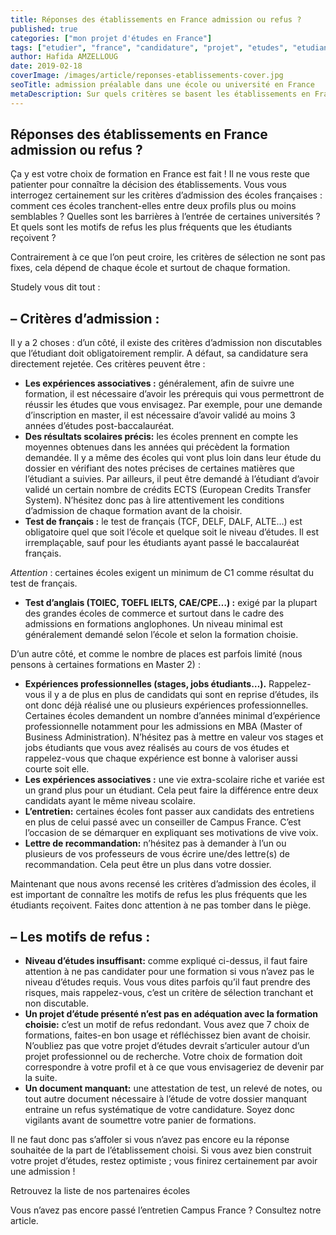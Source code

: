 ```yaml
---
title: Réponses des établissements en France admission ou refus ?
published: true
categories: ["mon projet d'études en France"]
tags: ["etudier", "france", "candidature", "projet", "etudes", "etudiant", "etranger", "formations", "preiincription", "criteres", "selection"]
author: Hafida AMZELLOUG
date: 2019-02-18
coverImage: /images/article/reponses-etablissements-cover.jpg
seoTitle: admission préalable dans une école ou université en France
metaDescription: Sur quels critères se basent les établissements en France pour accepter une candidature ?
---
```


## Réponses des établissements en France admission ou refus ?

Ça y est votre choix de formation en France est fait ! Il ne vous reste que patienter pour connaître la décision des établissements. Vous vous interrogez certainement sur les critères d’admission des écoles françaises : comment ces écoles tranchent-elles entre deux profils plus ou moins semblables ? Quelles sont les barrières à l’entrée de certaines universités ? Et quels sont les motifs de refus les plus fréquents que les étudiants reçoivent ?

Contrairement à ce que l’on peut croire, les critères de sélection ne sont pas fixes, cela dépend de chaque école et surtout de chaque formation.

Studely vous dit tout :

## – Critères d’admission :

Il y a 2 choses : d’un côté, il existe des critères d’admission non discutables que l’étudiant doit obligatoirement remplir. A défaut, sa candidature sera directement rejetée. Ces critères peuvent être :

- **Les expériences associatives :** 
généralement, afin de suivre une formation, il est nécessaire d’avoir les prérequis qui vous permettront de réussir les études que vous envisagez. Par exemple, pour une demande d’inscription en master, il est nécessaire d’avoir validé au moins 3 années d’études post-baccalauréat.
- **Des résultats scolaires précis:** 
les écoles prennent en compte les moyennes obtenues dans les années qui précèdent la formation demandée. Il y a même des écoles qui vont plus loin dans leur étude du dossier en vérifiant des notes précises de certaines matières que l’étudiant a suivies. Par ailleurs, il peut être demandé à l’étudiant d’avoir validé un certain nombre de crédits ECTS (European Credits Transfer System). N’hésitez donc pas à lire attentivement les conditions d’admission de chaque formation avant de la choisir.
- **Test de français :** 
le test de français (TCF, DELF, DALF, ALTE…) est obligatoire quel que soit l’école et quelque soit le niveau d’études. Il est irremplaçable, sauf pour les étudiants ayant passé le baccalauréat français.

*Attention* : certaines écoles exigent un minimum de C1 comme résultat du test de français.

- **Test d’anglais (TOIEC, TOEFL IELTS, CAE/CPE…) :** 
exigé par la plupart des grandes écoles de commerce et surtout dans le cadre des admissions en formations anglophones. Un niveau minimal est généralement demandé selon l’école et selon la formation choisie.

D’un autre côté, et comme le nombre de places est parfois limité (nous pensons à certaines formations en Master 2) :

- **Expériences professionnelles (stages, jobs étudiants…).** 
Rappelez-vous il y a de plus en plus de candidats qui sont en reprise d’études, ils ont donc déjà réalisé une ou plusieurs expériences professionnelles. Certaines écoles demandent un nombre d’années minimal d’expérience professionnelle notamment pour les admissions en MBA (Master of Business Administration). N’hésitez pas à mettre en valeur vos stages et jobs étudiants que vous avez réalisés au cours de vos études et rappelez-vous que chaque expérience est bonne à valoriser aussi courte soit elle.
- **Les expériences associatives :** 
une vie extra-scolaire riche et variée est un grand plus pour un étudiant. Cela peut faire la différence entre deux candidats ayant le même niveau scolaire.
- **L’entretien:** 
certaines écoles font passer aux candidats des entretiens en plus de celui passé avec un conseiller de Campus France. C’est l’occasion de se démarquer en expliquant ses motivations de vive voix.
- **Lettre de recommandation:** 
n’hésitez pas à demander à l’un ou plusieurs de vos professeurs de vous écrire une/des lettre(s) de recommandation. Cela peut être un plus dans votre dossier.

Maintenant que nous avons recensé les critères d’admission des écoles, il est important de connaître les motifs de refus les plus fréquents que les étudiants reçoivent. Faites donc attention à ne pas tomber dans le piège.

## – Les motifs de refus :

- **Niveau d’études insuffisant:** 
comme expliqué ci-dessus, il faut faire attention à ne pas candidater pour une formation si vous n’avez pas le niveau d’études requis. Vous vous dites parfois qu’il faut prendre des risques, mais rappelez-vous, c’est un critère de sélection tranchant et non discutable.
- **Un projet d’étude présenté n’est pas en adéquation avec la formation choisie:** 
c’est un motif de refus redondant. Vous avez que 7 choix de formations, faites-en bon usage et réfléchissez bien avant de choisir. N’oubliez pas que votre projet d’études devrait s’articuler autour d’un projet professionnel ou de recherche. Votre choix de formation doit correspondre à votre profil et à ce que vous envisageriez de devenir par la suite.
- **Un document manquant:** 
une attestation de test, un relevé de notes, ou tout autre document nécessaire à l’étude de votre dossier manquant entraine un refus systématique de votre candidature. Soyez donc vigilants avant de soumettre votre panier de formations.

Il ne faut donc pas s’affoler si vous n’avez pas encore eu la réponse souhaitée de la part de l’établissement choisi. Si vous avez bien construit votre projet d’études, restez optimiste ; vous finirez certainement par avoir une admission !

Retrouvez la liste de nos partenaires écoles

Vous n’avez pas encore passé l’entretien Campus France ? Consultez notre article.
